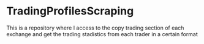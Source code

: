 # TradingProfilesScraping
This is a repository where I access to the copy trading section of each exchange and get the trading stadistics from each trader in a certain format
